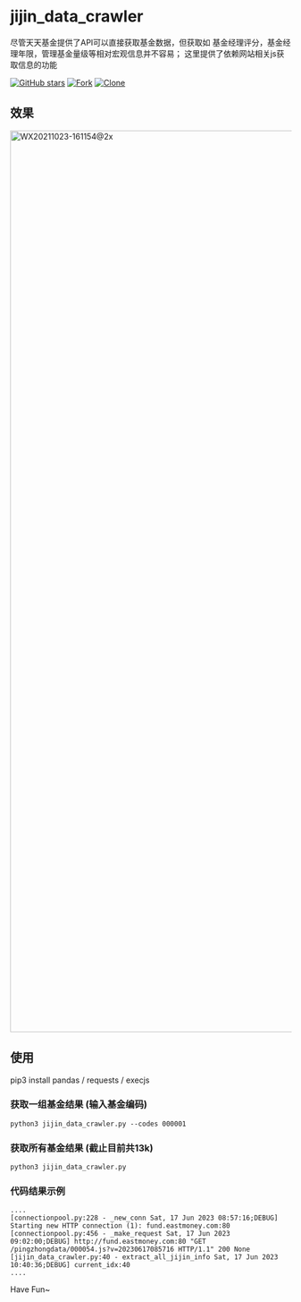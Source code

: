 # jijin_data_crawler

尽管天天基金提供了API可以直接获取基金数据，但获取如 基金经理评分，基金经理年限，管理基金量级等相对宏观信息并不容易； 这里提供了依赖网站相关js获取信息的功能

[![GitHub stars](https://img.shields.io/github/stars/linpingta/easy-tools-for-hand.svg?style=social&label=Star)](https://github.com/linpingta/jijin-data-crawler/stargazers)
[![Fork](https://img.shields.io/badge/-Fork-green?logo=github&style=for-the-badge)](https://github.com/linpingta/jijin-data-crawler/fork)
[![Clone](https://img.shields.io/badge/Clone-HTTPS-blue.svg)](https://github.com/linpingta/jijin-data-crawler.git)

## 效果

<img width="1611" alt="WX20211023-161154@2x" src="https://user-images.githubusercontent.com/2771082/138548485-80bc40d9-722d-4d77-a5c0-dd52381777c2.png">



## 使用

pip3 install pandas / requests / execjs

### 获取一组基金结果 (输入基金编码)

    python3 jijin_data_crawler.py --codes 000001

### 获取所有基金结果 (截止目前共13k)

    python3 jijin_data_crawler.py

### 代码结果示例

    ....
    [connectionpool.py:228 - _new_conn Sat, 17 Jun 2023 08:57:16;DEBUG] Starting new HTTP connection (1): fund.eastmoney.com:80
    [connectionpool.py:456 - _make_request Sat, 17 Jun 2023 09:02:00;DEBUG] http://fund.eastmoney.com:80 "GET /pingzhongdata/000054.js?v=20230617085716 HTTP/1.1" 200 None
    [jijin_data_crawler.py:40 - extract_all_jijin_info Sat, 17 Jun 2023 10:40:36;DEBUG] current_idx:40
    ....

Have Fun~

